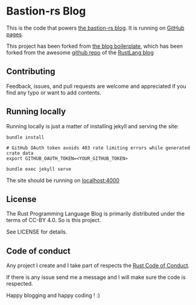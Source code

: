 # Bastion-rs Blog

This is the code that powers [the bastion-rs blog]. It is running
on [GitHub pages].

[the bastion-rs blog]: https://blog.bastion-rs.com
[github pages]: https://pages.github.com/

This project has been forked from [the blog boilerplate](https://github.com/rust-community/rust-lang-blog-boilerplate), which has been forked from the awesome [github repo](https://github.com/rust-lang/blog.rust-lang.org) of the [RustLang blog](https://blog.rust-lang.org/)

## Contributing

Feedback, issues, and pull requests are welcome and appreciated if you find any typo or want to add contents.

## Running locally

Running locally is just a matter of installing jekyll and serving the site:

```
bundle install

# GitHub OAuth token avoids 403 rate limiting errors while generated crate data
export GITHUB_OAUTH_TOKEN=<YOUR_GITHUB_TOKEN>

bundle exec jekyll serve
```

The site should be running on [localhost:4000](http://localhost:4000)

## License

The Rust Programming Language Blog is primarily distributed under the terms of
CC-BY 4.0.
So is this project.

See LICENSE for details.

## Code of conduct

Any project I create and I take part of respects the [Rust Code of Conduct](CODE_OF_CONDUCT.md).

If there is any issue send me a message and I will make sure the code is respected.

Happy blogging and happy coding ! :)
